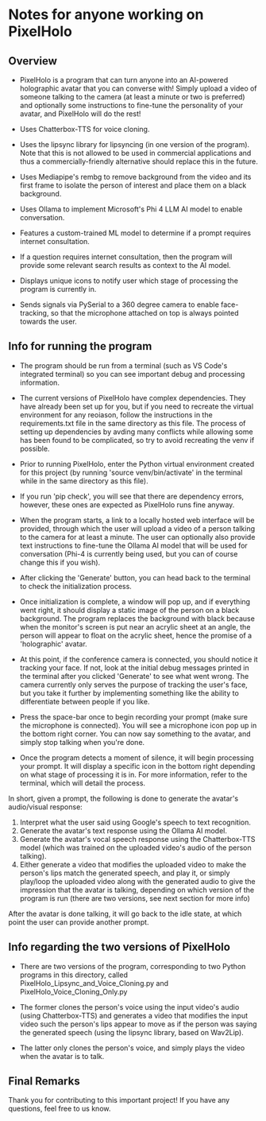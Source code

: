 # Notes for  anyone working on PixelHolo

Overview
---------

- PixelHolo is a program that can turn anyone into an AI-powered holographic avatar that you can converse with! Simply upload a video of someone talking to the camera (at least a minute or two is preferred) and optionally some instructions to fine-tune the personality of your avatar, and PixelHolo will do the rest!

- Uses Chatterbox-TTS for voice cloning.
- Uses the lipsync library for lipsyncing (in one version of the program). Note that this is not allowed to be used in commercial applications and thus a commercially-friendly alternative should  replace this in the future.
- Uses Mediapipe's rembg to remove background from the video and its first frame to isolate the person of interest and place them on a black background.
- Uses Ollama to implement Microsoft's Phi 4 LLM AI model to enable conversation.
- Features a custom-trained ML model to determine if a prompt requires internet consultation. 
- If a question requires internet consultation, then the program will provide some relevant search results as context to the AI model.
- Displays unique icons to notify user which stage of processing the program is currently in.
- Sends signals via PySerial to a 360 degree camera to enable face-tracking, so that the microphone attached on top is always pointed towards the user.

Info for running the program
----

- The program should be run from a terminal (such as VS Code's integrated terminal) so you can see important debug and processing information.

- The current versions of PixelHolo have complex dependencies. They have already been set up for you, but if you need to recreate the virtual environment for any reoiason, follow the instructions in the requirements.txt file in the same directory as this file. The process of setting up dependencies by avding many conflicts while allowing some has been found to be complicated, so try to avoid recreating the venv if possible.

- Prior to running PixelHolo, enter the Python virtual environment created for this project (by running 'source venv/bin/activate' in the terminal while in the same directory as this file).

- If you run 'pip check', you will see that there are dependency errors, however, these ones are expected as PixelHolo runs fine anyway. 

- When the program starts, a link to a locally hosted web interface will be provided, through which the user will upload a video of a person talking to the camera for at least a minute. The user can optionally also provide text instructions to fine-tune the Ollama AI model that will be used for conversation (Phi-4 is currently being used, but you can of course change this if you wish).

- After clicking the 'Generate' button, you can head back to the terminal to check the initialization process.

- Once initialization is complete, a window will pop up, and if everything went right, it should display a static image of the person on a black background. The program replaces the background with black because when the monitor's screen is put near an acrylic sheet at an angle, the person will appear to float on the acrylic sheet, hence the promise of a 'holographic' avatar.

- At this point, if the conference camera is connected, you should notice it tracking your face. If not, look at the initial debug messages printed in the terminal after you clicked 'Generate' to see what went wrong. The camera currently only serves the purpose of tracking the user's face, but you take it further by implementing something like the ability to differentiate between people if you like.

- Press the space-bar once to begin recording your prompt (make sure the microphone is connected). You will see a microphone icon pop up in the bottom right corner. You can now say something to the avatar, and simply stop talking when you're done.

- Once the program detects a moment of silence, it will begin processing your prompt. It will display a specific icon in the bottom right depending on what stage of processing it is in. For more information, refer to the terminal, which will detail the process. 

In short, given a prompt, the following is done to generate the avatar's audio/visual response: 
1. Interpret what the user said using Google's speech to text recognition.
2. Generate the avatar's text response using the Ollama AI model.
3. Generate the avatar's vocal speech response using the Chatterbox-TTS model (which was trained on the uploaded video's audio of the person talking).
4. Either generate a video that modifies the uploaded video to make the person's lips match the generated speech, and play it, or simply play/loop the uploaded video along with the generated audio to give the impression that the avatar is talking, depending on which version of the program is run (there are two versions, see next section for more info)

After the avatar is done talking, it will go back to the idle state, at which point the user can provide another prompt.


Info regarding the two versions of PixelHolo
---

- There are two versions of the program, corresponding to two Python programs in this directory, called PixelHolo_Lipsync_and_Voice_Cloning.py and PixelHolo_Voice_Cloning_Only.py

- The former clones the person's voice using the input video's audio (using Chatterbox-TTS) and generates a video that modifies the input video such the person's lips appear to move as if the person was saying the generated speech (using the lipsync library, based on Wav2Lip).

- The latter only clones the person's voice, and simply plays the video when the avatar is to talk.

Final Remarks
---
Thank you for contributing to this important project! If you have any questions, feel free to us know.


